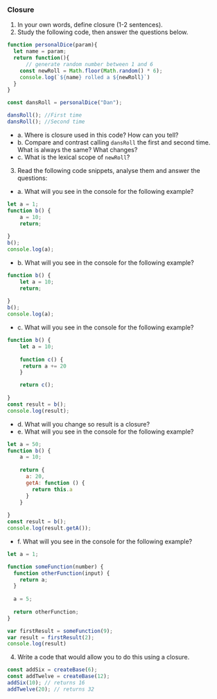
### Closure

1. In your own words, define closure (1-2 sentences).
2. Study the following code, then answer the questions below.

```js
function personalDice(param){
  let name = param;
  return function(){
      // generate random number between 1 and 6
    const newRoll = Math.floor(Math.random() * 6);
    console.log(`${name} rolled a ${newRoll}`)
  }
}

const dansRoll = personalDice("Dan");

dansRoll(); //First time
dansRoll(); //Second time
```

* a. Where is closure used in this code? How can you tell?
* b. Compare and contrast calling `dansRoll` the first and second time. What is always the same? What changes?
* c. What is the lexical scope of `newRoll`? 

3. Read the following code snippets, analyse them and answer the questions:

* a. What will you see in the console for the following example?
```js
let a = 1; 
function b() { 
    a = 10; 
    return; 
    
} 
b(); 
console.log(a);    
```

* b. What will you see in the console for the following example?
```js
function b() { 
    let a = 10;  
    return; 
    
}
b();
console.log(a);    
```

* c. What will you see in the console for the following example? 
```js
function b() { 
    let a = 10; 
    
    function c() {
     return a += 20
    }

    return c();
    
}
const result = b();  
console.log(result);    
```
* d. What will you change so result is a closure? 
* e. What will you see in the console for the following example? 
```js
let a = 50;
function b() { 
    a = 10; 
    
    return {
      a: 20,
      getA: function () {
        return this.a
      }
    }
    
}
const result = b();  
console.log(result.getA());     
```

* f. What will you see in the console for the following example?
```js
let a = 1; 

function someFunction(number) {
  function otherFunction(input) {
    return a;
  }
  
  a = 5;
  
  return otherFunction;
}

var firstResult = someFunction(9);
var result = firstResult(2);
console.log(result) 
```

4. Write a code that would allow you to do this using a closure.

```js
const addSix = createBase(6);
const addTwelve = createBase(12);
addSix(10); // returns 16
addTwelve(20); // returns 32
```

